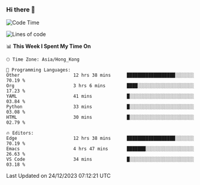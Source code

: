 ### Hi there 👋

<!--
**nicehiro/nicehiro** is a ✨ _special_ ✨ repository because its `README.md` (this file) appears on your GitHub profile.

Here are some ideas to get you started:

- 🔭 I’m currently working on ...
- 🌱 I’m currently learning ...
- 👯 I’m looking to collaborate on ...
- 🤔 I’m looking for help with ...
- 💬 Ask me about ...
- 📫 How to reach me: ...
- 😄 Pronouns: ...
- ⚡ Fun fact: ...
-->

<!--START_SECTION:waka-->
![Code Time](http://img.shields.io/badge/Code%20Time-174%20hrs%2011%20mins-blue)

![Lines of code](https://img.shields.io/badge/From%20Hello%20World%20I%27ve%20Written-2.6%20million%20lines%20of%20code-blue)

📊 **This Week I Spent My Time On** 

```text
🕑︎ Time Zone: Asia/Hong_Kong

💬 Programming Languages: 
Other                    12 hrs 38 mins      ██████████████████░░░░░░░   70.19 % 
Org                      3 hrs 6 mins        ████░░░░░░░░░░░░░░░░░░░░░   17.23 % 
YAML                     41 mins             █░░░░░░░░░░░░░░░░░░░░░░░░   03.84 % 
Python                   33 mins             █░░░░░░░░░░░░░░░░░░░░░░░░   03.08 % 
HTML                     30 mins             █░░░░░░░░░░░░░░░░░░░░░░░░   02.79 % 

🔥 Editors: 
Edge                     12 hrs 38 mins      ██████████████████░░░░░░░   70.19 % 
Emacs                    4 hrs 47 mins       ███████░░░░░░░░░░░░░░░░░░   26.63 % 
VS Code                  34 mins             █░░░░░░░░░░░░░░░░░░░░░░░░   03.18 % 
```


 Last Updated on 24/12/2023 07:12:21 UTC
<!--END_SECTION:waka-->

